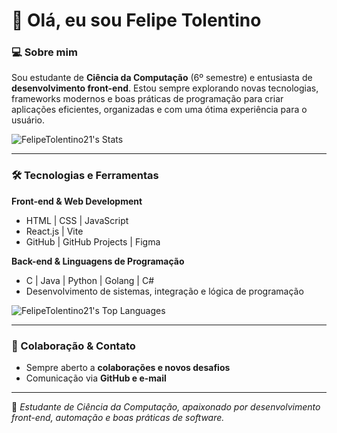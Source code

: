 # 👋 Olá, eu sou Felipe Tolentino

### 💻 Sobre mim
Sou estudante de **Ciência da Computação** (6º semestre) e entusiasta de **desenvolvimento front-end**. Estou sempre explorando novas tecnologias, frameworks modernos e boas práticas de programação para criar aplicações eficientes, organizadas e com uma ótima experiência para o usuário.

![FelipeTolentino21's Stats](https://github-readme-stats.vercel.app/api?username=FelipeTolentino21&theme=kacho_ga&show_icons=true&hide_border=false&count_private=true)

---

### 🛠 Tecnologias e Ferramentas

**Front-end & Web Development**  
- HTML | CSS | JavaScript  
- React.js | Vite 
- GitHub | GitHub Projects | Figma  

**Back-end & Linguagens de Programação**  
- C | Java | Python | Golang | C#  
- Desenvolvimento de sistemas, integração e lógica de programação  

![FelipeTolentino21's Top Languages](https://github-readme-stats.vercel.app/api/top-langs/?username=FelipeTolentino21&theme=kacho_ga&show_icons=true&hide_border=false&layout=compact)

---

### 👥 Colaboração & Contato

- Sempre aberto a **colaborações e novos desafios**  
- Comunicação via **GitHub e e-mail**  

---

📘 *Estudante de Ciência da Computação, apaixonado por desenvolvimento front-end, automação e boas práticas de software.*
